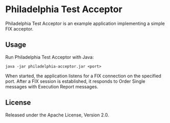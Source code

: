 # Philadelphia Test Acceptor

Philadelphia Test Acceptor is an example application implementing a simple
FIX acceptor.

## Usage

Run Philadelphia Test Acceptor with Java:

```
java -jar philadelphia-acceptor.jar <port>
```

When started, the application listens for a FIX connection on the specified
port. After a FIX session is established, it responds to Order Single messages
with Execution Report messages.

## License

Released under the Apache License, Version 2.0.
